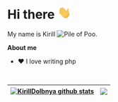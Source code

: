 <h1>Hi there <img src="https://raw.githubusercontent.com/ABSphreak/ABSphreak/master/gifs/Hi.gif" width="30px"></h1>

My name is Kirill <img src="https://raw.githubusercontent.com/Tarikul-Islam-Anik/Animated-Fluent-Emojis/master/Emojis/Smilies/Pile%20of%20Poo.png" alt="Pile of Poo" width="25" height="25" />.

**About me**

- ❤️ I love writing php

<br>

| <a href="https://github.com/KirillDolbnya/github-readme-stats"><img align="center" src="https://github-readme-stats.vercel.app/api?username=KirillDolbnya&show_icons=true&include_all_commits=true&theme=buefy&hide_border=true" alt="KirillDolbnya github stats" /></a> | <a href="https://github.com/KirillDolbnya/github-readme-stats"><img align="center" src="https://github-readme-stats.vercel.app/api/top-langs/?username=KirillDolbnya&layout=compact&theme=buefy&hide_border=true" /></a> |
| ------------- | ------------- |
